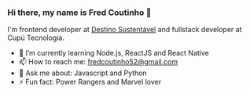 ### Hi there, my name is Fred Coutinho 👋

I'm frontend developer at [Destino Sustentável](https://www.destinosustentavel.org/) and fullstack developer at Cupú Tecnologia.

- 🌱 I’m currently learning Node.js, ReactJS and React Native
- 📫 How to reach me: fredcoutinho52@gmail.com
- 💬 Ask me about: Javascript and Python
- ⚡ Fun fact: Power Rangers and Marvel lover

